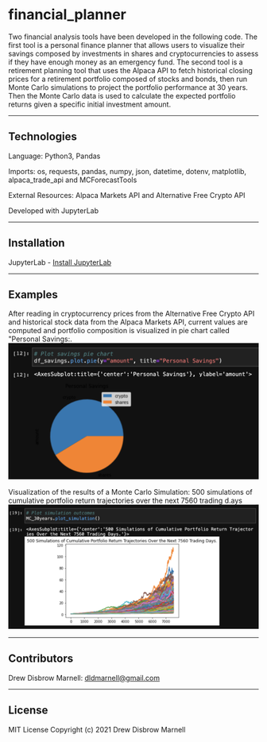 # financial_planner

Two financial analysis tools have been developed in the following code.  The first tool is a personal finance planner that allows users to visualize their savings composed by investments in shares and cryptocurrencies to assess if they have enough money as an emergency fund.  The second tool is a retirement planning tool that uses the Alpaca API to fetch historical closing prices for a retirement portfolio composed of stocks and bonds, then run Monte Carlo simulations to project the portfolio performance at 30 years. Then the Monte Carlo data is used to calculate the expected portfolio returns given a specific initial investment amount.

---

## Technologies

Language: Python3, Pandas 

Imports: os, requests, pandas, numpy, json, datetime, dotenv, matplotlib, alpaca_trade_api and MCForecastTools

External Resources: Alpaca Markets API and Alternative Free Crypto API

Developed with JupyterLab

---

## Installation

JupyterLab - [Install JupyterLab](https://jupyterlab.readthedocs.io/en/stable/getting_started/installation.html)

---

## Examples

After reading in cryptocurrency prices from the Alternative Free Crypto API and historical stock data from the Alpaca Markets API, current values are computed and portfolio composition is visualized in pie chart called "Personal Savings:.
![pie_chart](Resources/pie_chart.png)

Visualization of the results of a Monte Carlo Simulation: 500 simulations of cumulative portfolio return trajectories over the next 7560 trading d.ays
![plot_simulation](Resources/plot_simulation.png)

---

## Contributors

Drew Disbrow Marnell: dldmarnell@gmail.com

---

## License

MIT License
Copyright (c) 2021 Drew Disbrow Marnell
